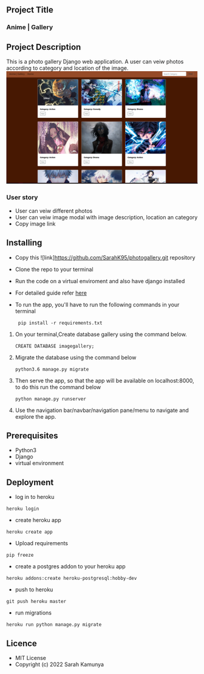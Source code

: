 ## Project Title

### Anime | Gallery

## Project Description

This is a photo gallery Django web application. A user can veiw photos according to category and location of the image.
![landing page](https://github.com/SarahK95/photogallery/blob/master/homeimg.png)


### User story
- User can veiw different photos 
- User can veiw image modal with image description, location an category
- Copy image link


## Installing

- Copy this ![link]https://github.com/SarahK95/photogallery.git repository 
- Clone the repo to your terminal
- Run the code on a virtual enviroment and also have django installed
- For detailed guide refer  [here](https://packaging.python.org/guides/installing-using-pip-and-virtualenv/)
- To run the app, you'll have to run the following commands in your terminal

       pip install -r requirements.txt
1. On your terminal,Create database gallery using the command below.


       CREATE DATABASE imagegallery;
2. Migrate the database using the command below


       python3.6 manage.py migrate
3. Then serve the app, so that the app will be available on localhost:8000, to do this run the command below


       python manage.py runserver
4. Use the navigation bar/navbar/navigation pane/menu to navigate and explore the app.

## Prerequisites

- Python3
- Django
- virtual environment


## Deployment
- log in to heroku
```
heroku login
```
- create heroku app
```
heroku create app
```
- Upload requirements
```
pip freeze
```
- create a postgres addon to your heroku app
```
heroku addons:create heroku-postgresql:hobby-dev
```
- push to heroku

```
git push heroku master
```
- run migrations
```
heroku run python manage.py migrate
```

## Licence
- MIT License
- Copyright (c) 2022 Sarah Kamunya
